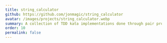 ```yaml
---
title: string_calculator
github: https://github.com/jonmagic/string_calculator
avatar: /images/projects/string_calculator.webp
summary: A collection of TDD kata implementations done through pair programming sessions, following the string calculator kata from Roy Osherove.
order: 10
permalink: false
---
```

